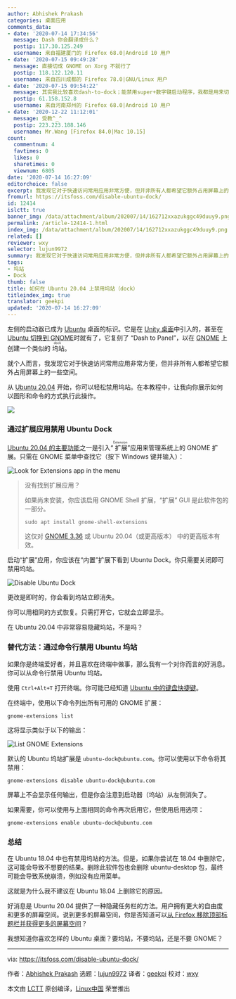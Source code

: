 ```yaml
---
author: Abhishek Prakash
categories: 桌面应用
comments_data:
- date: '2020-07-14 17:34:56'
  message: Dash 你会翻译成什么？
  postip: 117.30.125.249
  username: 来自福建厦门的 Firefox 68.0|Android 10 用户
- date: '2020-07-15 09:49:28'
  message: 直接切成 GNOME on Xorg 不就行了
  postip: 118.122.120.11
  username: 来自四川成都的 Firefox 78.0|GNU/Linux 用户
- date: '2020-07-15 09:54:22'
  message: 其实我比较喜欢dash-to-dock；能禁用super+数字键启动程序，我都是用来切换工作区的。还能设置外观收缩dash，使面板变的窄一些，面板背景设置成透明。
  postip: 61.158.152.8
  username: 来自河南郑州的 Firefox 68.0|Android 10 用户
- date: '2020-12-22 11:12:01'
  message: 受教^_^
  postip: 223.223.188.146
  username: Mr.Wang [Firefox 84.0|Mac 10.15]
count:
  commentnum: 4
  favtimes: 0
  likes: 0
  sharetimes: 0
  viewnum: 6805
date: '2020-07-14 16:27:09'
editorchoice: false
excerpt: 我发现它对于快速访问常用应用非常方便，但并非所有人都希望它额外占用屏幕上的一些空间。
fromurl: https://itsfoss.com/disable-ubuntu-dock/
id: 12414
islctt: true
banner_img: /data/attachment/album/202007/14/162712xxazukggc49duuy9.png
permalink: /article-12414-1.html
index_img: /data/attachment/album/202007/14/162712xxazukggc49duuy9.png.thumb.jpg
related: []
reviewer: wxy
selector: lujun9972
summary: 我发现它对于快速访问常用应用非常方便，但并非所有人都希望它额外占用屏幕上的一些空间。
tags:
- 坞站
- Dock
thumb: false
title: 如何在 Ubuntu 20.04 上禁用坞站（dock）
titleindex_img: true
translator: geekpi
updated: '2020-07-14 16:27:09'
---
```


左侧的启动器已成为 [Ubuntu](https://ubuntu.com/) 桌面的标识。它是在 [Unity 桌面](https://itsfoss.com/keeping-ubuntu-unity-alive/)中引入的，甚至在 [Ubuntu 切换到 GNOME](https://itsfoss.com/ubuntu-unity-shutdown/)时就有了，它复刻了 “Dash to Panel”，以在 [GNOME](https://www.gnome.org/) 上创建一个类似的<ruby> 坞站 <rt>  dock </rt></ruby>。


就个人而言，我发现它对于快速访问常用应用非常方便，但并非所有人都希望它额外占用屏幕上的一些空间。


从 [Ubuntu 20.04](https://itsfoss.com/download-ubuntu-20-04/) 开始，你可以轻松禁用坞站。在本教程中，让我向你展示如何以图形和命令的方式执行此操作。


![](/data/attachment/album/202007/14/162712xxazukggc49duuy9.png)


### 通过扩展应用禁用 Ubuntu Dock


[Ubuntu 20.04 的主要功能](https://itsfoss.com/ubuntu-20-04-release-features/)之一是引入“<ruby> 扩展 <rt>  Extension </rt></ruby>”应用来管理系统上的 GNOME 扩展。只需在 GNOME 菜单中查找它（按下 Windows 键并输入）：


![Look for Extensions app in the menu](/data/attachment/album/202007/14/162720gdzs3dns0qwh6z0q.jpg)



> 
> 没有找到扩展应用？
> 
> 
> 如果尚未安装，你应该启用 GNOME Shell 扩展，“扩展” GUI 是此软件包的一部分。
> 
> 
> 
> ```
> sudo apt install gnome-shell-extensions
> 
> ```
> 
> 这仅对 [GNOME 3.36](https://itsfoss.com/gnome-3-36-release/) 或 Ubuntu 20.04（或更高版本） 中的更高版本有效。
> 
> 
> 


启动“扩展”应用，你应该在“内置”扩展下看到 Ubuntu Dock。你只需要关闭即可禁用坞站。


![Disable Ubuntu Dock](/data/attachment/album/202007/14/162721dyc4f86ta27cr8sn.png)


更改是即时的，你会看到坞站立即消失。


你可以用相同的方式恢复。只需打开它，它就会立即显示。


在 Ubuntu 20.04 中非常容易隐藏坞站，不是吗？


### 替代方法：通过命令行禁用 Ubuntu 坞站


如果你是终端爱好者，并且喜欢在终端中做事，那么我有一个对你而言的好消息。你可以从命令行禁用 Ubuntu 坞站。


使用 `Ctrl+Alt+T` 打开终端。你可能已经知道 [Ubuntu 中的键盘快捷键](https://itsfoss.com/ubuntu-shortcuts/)。


在终端中，使用以下命令列出所有可用的 GNOME 扩展：



```
gnome-extensions list

```

这将显示类似于以下的输出：


![List GNOME Extensions](/data/attachment/album/202007/14/162723uahlhak0bzrvkxw4.png)


默认的 Ubuntu 坞站扩展是 `ubuntu-dock@ubuntu.com`。你可以使用以下命令将其禁用：



```
gnome-extensions disable ubuntu-dock@ubuntu.com

```

屏幕上不会显示任何输出，但是你会注意到启动器（坞站）从左侧消失了。


如果需要，你可以使用与上面相同的命令再次启用它，但使用启用选项：



```
gnome-extensions enable ubuntu-dock@ubuntu.com

```

### 总结


在 Ubuntu 18.04 中也有禁用坞站的方法。但是，如果你尝试在 18.04 中删除它，这可能会导致不想要的结果。删除此软件包也会删除 ubuntu-desktop 包，最终可能会导致系统崩溃，例如没有应用菜单。


这就是为什么我不建议在 Ubuntu 18.04 上删除它的原因。


好消息是 Ubuntu 20.04 提供了一种隐藏任务栏的方法。用户拥有更大的自由度和更多的屏幕空间。说到更多的屏幕空间，你是否知道可以[从 Firefox 移除顶部标题栏并获得更多的屏幕空间](https://itsfoss.com/remove-title-bar-firefox/)？


我想知道你喜欢怎样的 Ubuntu 桌面？要坞站，不要坞站，还是不要 GNOME？




---


via: <https://itsfoss.com/disable-ubuntu-dock/>


作者：[Abhishek Prakash](https://itsfoss.com/author/abhishek/) 选题：[lujun9972](https://github.com/lujun9972) 译者：[geekpi](https://github.com/geekpi) 校对：[wxy](https://github.com/wxy)


本文由 [LCTT](https://github.com/LCTT/TranslateProject) 原创编译，[Linux中国](https://linux.cn/) 荣誉推出